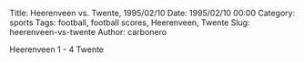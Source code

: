 Title: Heerenveen vs. Twente, 1995/02/10
Date: 1995/02/10 00:00
Category: sports
Tags: football, football scores, Heerenveen, Twente
Slug: heerenveen-vs-twente
Author: carbonero


Heerenveen 1 - 4 Twente

